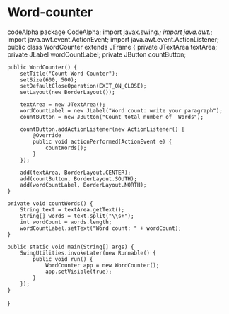 # Word-counter
codeAlpha 
package CodeAlpha;
import javax.swing.*;
import java.awt.*;
import java.awt.event.ActionEvent;
import java.awt.event.ActionListener;
public class WordCounter extends JFrame {
    private JTextArea textArea;
    private JLabel wordCountLabel;
    private JButton countButton;

    public WordCounter() {
        setTitle("Count Word Counter");
        setSize(600, 500);
        setDefaultCloseOperation(EXIT_ON_CLOSE);
        setLayout(new BorderLayout());

        textArea = new JTextArea();
        wordCountLabel = new JLabel("Word count: write your paragraph");
        countButton = new JButton("Count total number of  Words");

        countButton.addActionListener(new ActionListener() {
            @Override
            public void actionPerformed(ActionEvent e) {
                countWords();
            }
        });

        add(textArea, BorderLayout.CENTER);
        add(countButton, BorderLayout.SOUTH);
        add(wordCountLabel, BorderLayout.NORTH);
    }

    private void countWords() {
        String text = textArea.getText();
        String[] words = text.split("\\s+");
        int wordCount = words.length;
        wordCountLabel.setText("Word count: " + wordCount);
    }

    public static void main(String[] args) {
        SwingUtilities.invokeLater(new Runnable() {
            public void run() {
                WordCounter app = new WordCounter();
                app.setVisible(true);
            }
        });
    }
}
